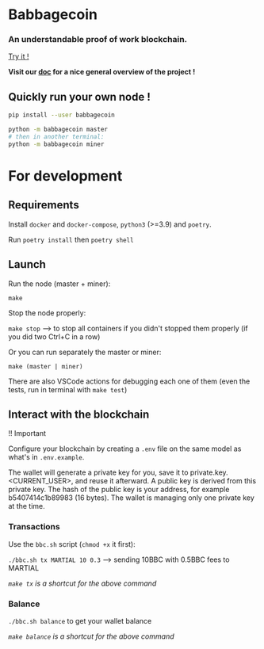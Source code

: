 # Babbagecoin

### An understandable proof of work blockchain.

[Try it !](http://51.15.249.177:5000/webclient)

**Visit our [doc](https://projectbabbage.github.io/babbagecoin/) for a nice general overview of the project !**

## Quickly run your own node !


```bash
pip install --user babbagecoin
```

```bash
python -m babbagecoin master
# then in another terminal:
python -m babbagecoin miner
```

# For development

## Requirements

Install `docker` and `docker-compose`, `python3` (>=3.9) and `poetry`.

Run `poetry install` then `poetry shell`

## Launch

Run the node (master + miner):

`make`

Stop the node properly:

`make stop` --> to stop all containers if you didn't stopped them properly (if you did two Ctrl+C in a row)

Or you can run separately the master or miner:

`make (master | miner)`

There are also VSCode actions for debugging each one of them (even the tests, run in terminal with `make test`)

## Interact with the blockchain

!! Important

Configure your blockchain by creating a `.env` file on the same model as what's in `.env.example`.

The wallet will generate a private key for you, save it to private.key.<CURRENT_USER>, and reuse it afterward. A public key is derived from this private key. The hash of the public key is your address, for example b5407414c1b89983 (16 bytes).
The wallet is managing only one private key at the time.

### Transactions

Use the `bbc.sh` script (`chmod +x` it first):

`./bbc.sh tx MARTIAL 10 0.3` --> sending 10BBC with 0.5BBC fees to MARTIAL

_`make tx` is a shortcut for the above command_

### Balance

`./bbc.sh balance` to get your wallet balance

_`make balance` is a shortcut for the above command_


